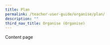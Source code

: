 ```yaml
---
title: Plan
permalink: /teacher-user-guide/organise/plan/
description: ""
third_nav_title: Organise (Organise)
---
```

Content page